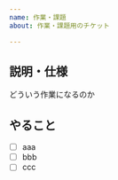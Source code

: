 ```yaml
---
name: 作業・課題
about: 作業・課題用のチケット

---
```


## 説明・仕様

どういう作業になるのか

## やること

- [ ] aaa
- [ ] bbb
- [ ] ccc
